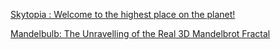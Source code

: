 [Skytopia : Welcome to the highest place on the planet!](https://www.skytopia.com/index.html)

[Mandelbulb: The Unravelling of the Real 3D Mandelbrot Fractal](https://www.skytopia.com/project/fractal/mandelbulb.html)

